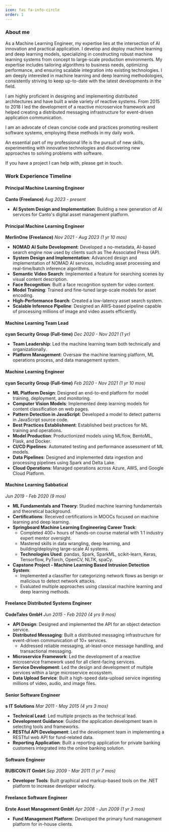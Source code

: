 ```yaml
---
icon: fas fa-info-circle
order: 1
---
```


### About me

As a Machine Learning Engineer, my expertise lies at the intersection of AI innovation and practical application.
I develop and deploy machine learning and deep learning models, specializing in constructing robust machine learning systems from concept to large-scale production environments. My expertise includes tailoring algorithms to business needs, optimizing performance, and ensuring scalable integration into existing technologies.
I am deeply interested in machine learning and deep learning methodologies, consistently striving to keep up-to-date with the latest developments in the field.

I am highly proficient in designing and implementing distributed architectures and have built a wide variety of reactive systems. From 2015 to 2018 I led the development of a reactive microservice framework and helped creating a distributed messaging infrastructure for event-driven application communication.

I am an advocate of clean concise code and practices promoting resilient software systems, employing these methods in my daily work.

An essential part of my professional life is the pursuit of new skills, experimenting with innovative technologies and discovering new approaches to solving problems with software.

If you have a project I can help with, please get in touch.

### Work Experience Timeline

#### **Principal Machine Learning Engineer**
**Canto (Freelance)**
*Aug 2023 - present*

- **AI System Design and Implementation**: Building a new generation of AI services for Canto's digital asset management platform. 

#### **Principal Machine Learning Engineer**
**MerlinOne (Freelance)**
*Nov 2021 - Aug 2023 (1 yr 10 mos)*

- **NOMAD AI Suite Development**: Developed a no-metadata, AI-based search engine now used by clients such as The Associated Press (AP).
- **System Design and Implementation**: Advanced design and implementation of NOMAD AI services, including asset processing and real-time/batch inference algorithms.
- **Semantic Video Search**: Implemented a feature for searching scenes by visual content description.
- **Face Recognition**: Built a face recognition system for video content.
- **Model Training**: Trained and fine-tuned large-scale models for asset encoding.
- **High-Performance Search**: Created a low-latency asset search system.
- **Scalable Inference Pipeline**: Designed an AWS-based pipeline capable of processing millions of image and video assets efficiently.

#### **Machine Learning Team Lead**
**cyan Security Group (Full-time)**
*Dec 2020 - Nov 2021 (1 yr)*

- **Team Leadership**: Led the machine learning team both technically and organizationally.
- **Platform Management**: Oversaw the machine learning platform, ML operations process, and data management system.

#### **Machine Learning Engineer**
**cyan Security Group (Full-time)**
*Feb 2020 - Nov 2021 (1 yr 10 mos)*

- **ML Platform Design**: Designed an end-to-end platform for model training, deployment, and monitoring.
- **Computer Vision Models**: Implemented deep learning models for content classification on web pages.
- **Pattern Detection in JavaScript**: Developed a model to detect patterns in JavaScript source code.
- **Best Practices Establishment**: Established best practices for ML training and operations.
- **Model Production**: Productionized models using MLflow, BentoML, Flask, and Docker.
- **CI/CD Pipelines**: Automated testing and performance assessment of ML models.
- **Data Pipelines**: Designed and implemented data ingestion and processing pipelines using Spark and Delta Lake.
- **Cloud Operations**: Managed operations across Azure, AWS, and Google Cloud Platform.

#### **Machine Learning Sabbatical**
*Jun 2019 - Feb 2020 (9 mos)*

- **ML Fundamentals and Theory**: Studied machine learning fundamentals and theoretical background.
- **Certifications**: Received certifications in MOOCs focused on machine learning and deep learning.
- **Springboard Machine Learning Engineering Career Track**:
  - Completed 400+ hours of hands-on course material with 1:1 industry expert mentor oversight.
  - Mastered skills in data wrangling, deep learning, and building/deploying large-scale AI systems.
  - **Technologies Used**: pandas, Spark, SparkML, scikit-learn, Keras, Tensorflow, PyTorch, OpenCV, NLTK, spaCy.
- **Capstone Project - Machine Learning Based Intrusion Detection System**:
  - Implemented a classifier for categorizing network flows as benign or malicious to detect network attacks.
  - Evaluated multiple approaches using classical machine learning and deep learning methods.

#### **Freelance Distributed Systems Engineer**
**CodeTales GmbH**
*Jun 2015 - Feb 2020 (4 yrs 9 mos)*

- **API Design**: Designed and implemented the API for an object detection service.
- **Distributed Messaging**: Built a distributed messaging infrastructure for event-driven communication of 10+ services.
  - Addressed reliable messaging, at-least-once message handling, and transactional messaging.
- **Microservice Framework**: Led the development of a reactive microservice framework used for all client-facing services.
- **Service Development**: Led the design and development of multiple services within a large microservice ecosystem.
- **Data Upload Service**: Built a high-speed data-upload service ingesting millions of video, audio, and image files.

#### **Senior Software Engineer**
**s IT Solutions**
*Mar 2011 - May 2015 (4 yrs 3 mos)*

- **Technical Lead**: Led multiple projects as the technical lead.
- **Development Guidance**: Guided the application development team in selecting tools and frameworks.
- **RESTful API Development**: Led the development team in implementing a RESTful web API for fund-related data.
- **Reporting Application**: Built a reporting application for private banking customers integrated into the online banking solution.

#### **Software Engineer**
**RUBICON IT GmbH**
*Sep 2009 - Mar 2011 (1 yr 7 mos)*

- **Developer Tools**: Built graphical and markup-based tools on the .NET platform to increase developer velocity.

#### **Freelance Software Engineer**
**Erste Asset Management GmbH**
*Apr 2008 - Jun 2009 (1 yr 3 mos)*

- **Fund Management Platform**: Developed the primary fund management platform for in-house clients.

